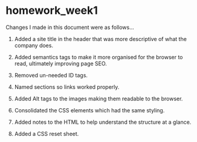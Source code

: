 # homework_week1

Changes I made in this document were as follows...

1. Added a site title in the header that was more descriptive of what the company does. 

2. Added semantics tags to make it more organised for the browser to read, ultimately improving page SEO.

3. Removed un-needed ID tags.

4. Named sections so links worked properly.

5. Added Alt tags to the images making them readable to the browser.

6. Consolidated the CSS elements which had the same styling.

7. Added notes to the HTML to help understand the structure at a glance. 

8. Added a CSS reset sheet. 
